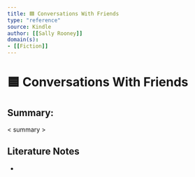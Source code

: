 ```yaml
---
title: 🟦 Conversations With Friends
type: "reference"
source: Kindle
author: [[Sally Rooney]]
domain(s):
- [[Fiction]]
---
```

# 🟦 Conversations With Friends

## Summary:

< summary >

## Literature Notes

- 
